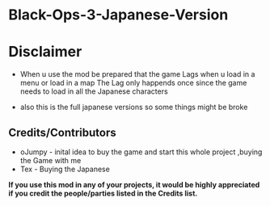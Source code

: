 # Black-Ops-3-Japanese-Version

# Disclaimer
* When u use the mod be prepared that the game Lags when u load in a menu or load in a map
The Lag only happends once since the game needs to load in all the Japanese characters

* also this is the full japanese versions so some things might be broke 

## Credits/Contributors

* oJumpy - inital idea to buy the game and start this whole project ,buying the Game with me
* Tex - Buying the Japanese



**If you use this mod in any of your projects, it would be highly appreciated if you credit the people/parties listed in the Credits list.**